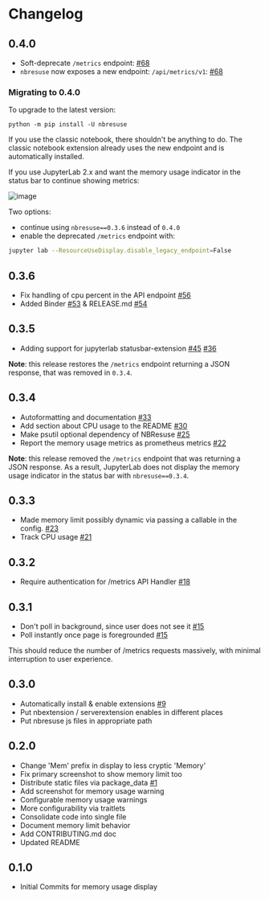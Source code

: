 # Changelog

## 0.4.0

- Soft-deprecate `/metrics` endpoint: [#68](https://github.com/yuvipanda/jupyter-resource-usage/pull/68)
- `nbresuse` now exposes a new endpoint: `/api/metrics/v1`: [#68](https://github.com/yuvipanda/jupyter-resource-usage/pull/68)

### Migrating to 0.4.0

To upgrade to the latest version:

```
python -m pip install -U nbresuse
```

If you use the classic notebook, there shouldn't be anything to do. The classic notebook extension already uses the new endpoint and is automatically installed.

If you use JupyterLab 2.x and want the memory usage indicator in the status bar to continue showing metrics:

![image](https://user-images.githubusercontent.com/591645/99947412-3c8b0000-2d78-11eb-868a-6a2da419a957.png)

Two options:

- continue using `nbresuse==0.3.6` instead of `0.4.0`
- enable the deprecated `/metrics` endpoint with:

```bash
jupyter lab --ResourceUseDisplay.disable_legacy_endpoint=False
```

## 0.3.6

- Fix handling of cpu percent in the API endpoint [#56](https://github.com/yuvipanda/jupyter-resource-usage/pull/56)
- Added Binder  [#53](https://github.com/yuvipanda/jupyter-resource-usage/pull/53) & RELEASE.md [#54](https://github.com/yuvipanda/jupyter-resource-usage/pull/54)

## 0.3.5

- Adding support for jupyterlab statusbar-extension [#45](https://github.com/yuvipanda/jupyter-resource-usage/pull/45) [#36](https://github.com/yuvipanda/jupyter-resource-usage/issues/36)

**Note**: this release restores the `/metrics` endpoint returning a JSON response, that was removed in `0.3.4`.

## 0.3.4

- Autoformatting and documentation [#33](https://github.com/yuvipanda/jupyter-resource-usage/pull/33)
- Add section about CPU usage to the README [#30](https://github.com/yuvipanda/jupyter-resource-usage/pull/30)
- Make psutil optional dependency of NBResuse [#25](https://github.com/yuvipanda/jupyter-resource-usage/pull/25)
- Report the memory usage metrics as prometheus metrics [#22](https://github.com/yuvipanda/jupyter-resource-usage/pull/22)

**Note**: this release removed the `/metrics` endpoint that was returning a JSON response. As a result, JupyterLab does not display the memory usage indicator in the status bar with `nbresuse==0.3.4`.

## 0.3.3

- Made memory limit possibly dynamic via passing a callable in the config. [#23](https://github.com/yuvipanda/jupyter-resource-usage/pull/23)
- Track CPU usage [#21](https://github.com/yuvipanda/jupyter-resource-usage/pull/21)

## 0.3.2

- Require authentication for /metrics API Handler [#18](https://github.com/yuvipanda/jupyter-resource-usage/pull/18)

## 0.3.1

- Don't poll in background, since user does not see it [#15](https://github.com/yuvipanda/jupyter-resource-usage/pull/15)
- Poll instantly once page is foregrounded [#15](https://github.com/yuvipanda/jupyter-resource-usage/pull/15)

This should reduce the number of /metrics requests massively, with minimal interruption to user experience.

## 0.3.0

- Automatically install & enable extensions [#9](https://github.com/yuvipanda/jupyter-resource-usage/pull/9)
- Put nbextension / serverextension enables in different places
- Put nbresuse js files in appropriate path

## 0.2.0

- Change 'Mem' prefix in display to less cryptic 'Memory'
- Fix primary screenshot to show memory limit too
- Distribute static files via package_data [#1](https://github.com/yuvipanda/jupyter-resource-usage/pull/1)
- Add screenshot for memory usage warning
- Configurable memory usage warnings
- More configurability via traitlets
- Consolidate code into single file
- Document memory limit behavior
- Add CONTRIBUTING.md doc
- Updated README

## 0.1.0

- Initial Commits for memory usage display
